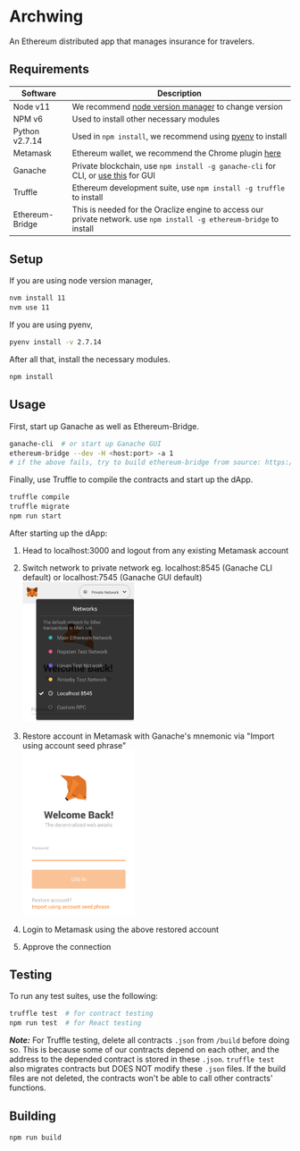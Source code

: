 # Archwing

An Ethereum distributed app that manages insurance for travelers.

## Requirements

| Software       | Description                                                                                                               |
| -------------- | ------------------------------------------------------------------------------------------------------------------------- |
| Node v11       | We recommend [node version manager](https://github.com/creationix/nvm) to change version                                  |
| NPM v6         | Used to install other necessary modules                                                                                   |
| Python v2.7.14 | Used in `npm install`, we recommend using [pyenv](https://github.com/pyenv/pyenv) to install                              |
| Metamask       | Ethereum wallet, we recommend the Chrome plugin [here](https://metamask.io/)                                              |
| Ganache        | Private blockchain, use `npm install -g ganache-cli` for CLI, or [use this](https://truffleframework.com/ganache) for GUI |
| Truffle        | Ethereum development suite, use `npm install -g truffle` to install                                                       |
| Ethereum-Bridge| This is needed for the Oraclize engine to access our private network. use `npm install -g ethereum-bridge` to install     | 

## Setup

If you are using node version manager,

```sh
nvm install 11
nvm use 11
```

If you are using pyenv,

```sh
pyenv install -v 2.7.14
```

After all that, install the necessary modules.


```sh
npm install
```

## Usage

First, start up Ganache as well as Ethereum-Bridge.

```sh
ganache-cli  # or start up Ganache GUI
ethereum-bridge --dev -H <host:port> -a 1 
# if the above fails, try to build ethereum-bridge from source: https://github.com/oraclize/ethereum-bridge
```

Finally, use Truffle to compile the contracts and start up the dApp.

```sh
truffle compile
truffle migrate
npm run start
```

After starting up the dApp:

1. Head to localhost:3000 and logout from any existing Metamask account

2. Switch network to private network eg. localhost:8545 (Ganache CLI default) or localhost:7545 (Ganache GUI default)
   <br><img src="images/metamask_networks.png" width="200">

3. Restore account in Metamask with Ganache's mnemonic
   via "Import using account seed phrase"
   <br><img src="images/metamask_seed.png" width="200">

4. Login to Metamask using the above restored account

5. Approve the connection

## Testing

To run any test suites, use the following:

```sh
truffle test  # for contract testing
npm run test  # for React testing
```

_**Note:**_ For Truffle testing, delete all contracts `.json` from `/build` before doing so. This is because some of our
contracts depend on each other, and the address to the depended contract is stored in these `.json`. `truffle test`
also migrates contracts but DOES NOT modify these `.json` files. If the build files are not deleted, the contracts
won't be able to call other contracts' functions.

## Building

```sh
npm run build
```
